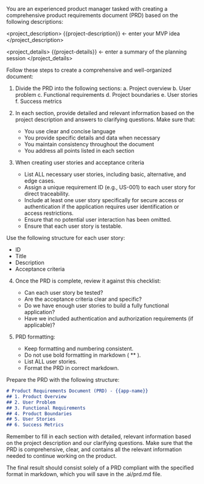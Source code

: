 You are an experienced product manager tasked with creating a comprehensive product requirements document (PRD) based on the following descriptions:

<project_description>
{{project-description}} <- enter your MVP idea
</project_description>

<project_details>
{{project-details}} <- enter a summary of the planning session
</project_details>

Follow these steps to create a comprehensive and well-organized document:

1. Divide the PRD into the following sections:
   a. Project overview
   b. User problem
   c. Functional requirements
   d. Project boundaries
   e. User stories
   f. Success metrics

2. In each section, provide detailed and relevant information based on the project description and answers to clarifying questions. Make sure that:
   - You use clear and concise language
   - You provide specific details and data when necessary
   - You maintain consistency throughout the document
   - You address all points listed in each section

3. When creating user stories and acceptance criteria
   - List ALL necessary user stories, including basic, alternative, and edge cases.
   - Assign a unique requirement ID (e.g., US-001) to each user story for direct traceability.
   - Include at least one user story specifically for secure access or authentication if the application requires user identification or access restrictions.
   - Ensure that no potential user interaction has been omitted.
   - Ensure that each user story is testable.

Use the following structure for each user story:
- ID
- Title
- Description
- Acceptance criteria

4. Once the PRD is complete, review it against this checklist:
   - Can each user story be tested?
   - Are the acceptance criteria clear and specific?
   - Do we have enough user stories to build a fully functional application?
   - Have we included authentication and authorization requirements (if applicable)?

5. PRD formatting:
   - Keep formatting and numbering consistent.
   - Do not use bold formatting in markdown ( ** ).
   - List ALL user stories.
   - Format the PRD in correct markdown.

Prepare the PRD with the following structure:

```markdown
# Product Requirements Document (PRD) - {{app-name}}
## 1. Product Overview
## 2. User Problem
## 3. Functional Requirements
## 4. Product Boundaries
## 5. User Stories
## 6. Success Metrics
```

Remember to fill in each section with detailed, relevant information based on the project description and our clarifying questions. Make sure that the PRD is comprehensive, clear, and contains all the relevant information needed to continue working on the product.

The final result should consist solely of a PRD compliant with the specified format in markdown, which you will save in the .ai/prd.md file.

